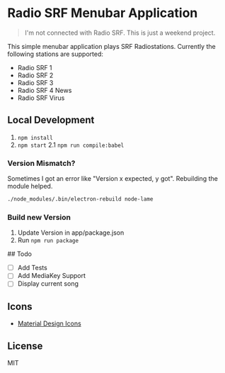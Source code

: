 # Radio SRF Menubar Application

> I'm not connected with Radio SRF. This is just a weekend project.

This simple menubar application plays SRF Radiostations. Currently the following stations are supported:

- Radio SRF 1
- Radio SRF 2
- Radio SRF 3
- Radio SRF 4 News
- Radio SRF Virus

## Local Development

1. `npm install`
2. `npm start`
2.1 `npm run compile:babel`

### Version Mismatch?

Sometimes I got an error like "Version x expected, y got". Rebuilding the module helped.

```bash
./node_modules/.bin/electron-rebuild node-lame
```

### Build new Version

1. Update Version in app/package.json
2. Run `npm run package`

## Todo

- [ ] Add Tests
- [ ] Add MediaKey Support
- [ ] Display current song

## Icons

- [Material Design Icons](https://design.google.com/icons/)

## License

MIT